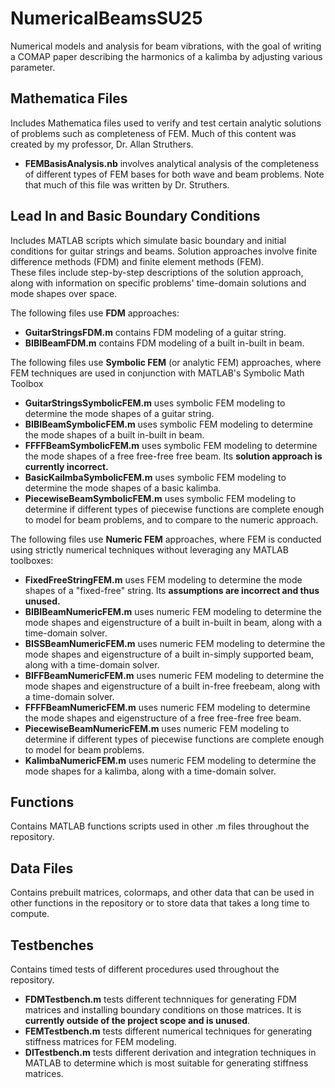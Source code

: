 # NumericalBeamsSU25
Numerical models and analysis for beam vibrations, with the goal of writing a COMAP paper describing the harmonics of a kalimba by adjusting various parameter.

## Mathematica Files
Includes Mathematica files used to verify and test certain analytic solutions of problems such as completeness of FEM. Much of this content was created by my professor, Dr. Allan Struthers.
- **FEMBasisAnalysis.nb** involves analytical analysis of the completeness of different types of FEM bases for both wave and beam problems. Note that much of this file was written by Dr. Struthers.

## Lead In and Basic Boundary Conditions
Includes MATLAB scripts which simulate basic boundary and initial conditions for guitar strings and beams. Solution approaches involve finite difference methods (FDM) and finite element methods (FEM).  
These files include step-by-step descriptions of the solution approach, along with information on specific problems' time-domain solutions and mode shapes over space.

The following files use **FDM** approaches:
- **GuitarStringsFDM.m** contains FDM modeling of a guitar string.
- **BIBIBeamFDM.m** contains FDM modeling of a built in-built in beam.

The following files use **Symbolic FEM** (or analytic FEM) approaches, where FEM techniques are used in conjunction with MATLAB's Symbolic Math Toolbox
- **GuitarStringsSymbolicFEM.m** uses symbolic FEM modeling to determine the mode shapes of a guitar string.
- **BIBIBeamSymbolicFEM.m** uses symbolic FEM modeling to determine the mode shapes of a built in-built in beam.
- **FFFFBeamSymbolicFEM.m** uses symbolic FEM modeling to determine the mode shapes of a free free-free free beam. Its **solution approach is currently incorrect.**
- **BasicKailmbaSymbolicFEM.m** uses symbolic FEM modeling to determine the mode shapes of a basic kalimba.
- **PiecewiseBeamSymbolicFEM.m** uses symbolic FEM modeling to determine if different types of piecewise functions are complete enough to model for beam problems, and to compare to the numeric approach.

The following files use **Numeric FEM** approaches, where FEM is conducted using strictly numerical techniques without leveraging any MATLAB toolboxes:
- **FixedFreeStringFEM.m** uses FEM modeling to determine the mode shapes of a "fixed-free" string. Its **assumptions are incorrect and thus unused.**
- **BIBIBeamNumericFEM.m** uses numeric FEM modeling to determine the mode shapes and eigenstructure of a built in-built in beam, along with a time-domain solver.
- **BISSBeamNumericFEM.m** uses numeric FEM modeling to determine the mode shapes and eigenstructure of a built in-simply supported beam, along with a time-domain solver.
- **BIFFBeamNumericFEM.m** uses numeric FEM modeling to determine the mode shapes and eigenstructure of a built in-free freebeam, along with a time-domain solver.
- **FFFFBeamNumericFEM.m** uses numeric FEM modeling to determine the mode shapes and eigenstructure of a free free-free free beam.
- **PiecewiseBeamNumericFEM.m** uses numeric FEM modeling to determine if different types of piecewise functions are complete enough to model for beam problems.
- **KalimbaNumericFEM.m** uses numeric FEM modeling to determine the mode shapes for a kalimba, along with a time-domain solver.
  
## Functions
Contains MATLAB functions scripts used in other .m files throughout the repository.

## Data Files
Contains prebuilt matrices, colormaps, and other data that can be used in other functions in the repository or to store data that takes a long time to compute. 

## Testbenches
Contains timed tests of different procedures used throughout the repository.
- **FDMTestbench.m** tests different technniques for generating FDM matrices and installing boundary conditions on those matrices. It is **currently outside of the project scope and is unused**.
- **FEMTestbench.m** tests different numerical techniques for generating stiffness matrices for FEM modeling.
- **DITestbench.m** tests different derivation and integration techniques in MATLAB to determine which is most suitable for generating stiffness matrices.
